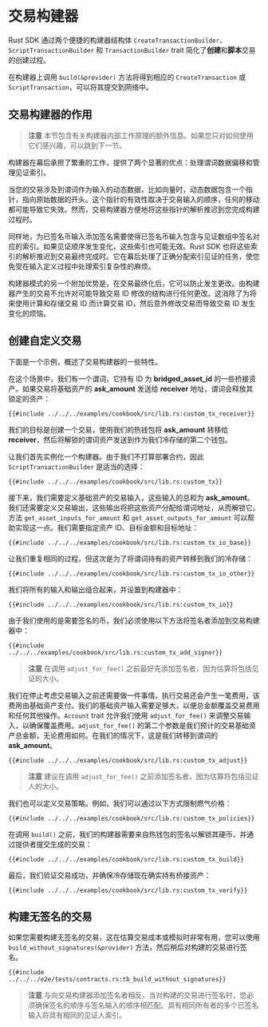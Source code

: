 # 交易构建器

Rust SDK 通过两个便捷的构建器结构体 `CreateTransactionBuilder`、`ScriptTransactionBuilder` 和 `TransactionBuilder` trait 简化了**创建**和**脚本**交易的创建过程。

在构建器上调用 `build(&provider)` 方法将得到相应的 `CreateTransaction` 或 `ScriptTransaction`，可以将其提交到网络中。

## 交易构建器的作用

> **注意** 本节包含有关构建器内部工作原理的额外信息。如果您只对如何使用它们感兴趣，可以跳到下一节。

构建器在幕后承担了繁重的工作，提供了两个显著的优点：处理谓词数据偏移和管理见证索引。

当您的交易涉及到谓词作为输入的动态数据，比如向量时，动态数据包含一个指针，指向原始数据的开头。这个指针的有效性取决于交易输入的顺序，任何的移动都可能导致它失效。然而，交易构建器方便地将这些指针的解析推迟到您完成构建过程时。

同样地，为已签名币输入添加签名需要使得已签名币输入包含与见证数组中签名对应的索引。如果见证顺序发生变化，这些索引也可能无效。Rust SDK 也将这些索引的解析推迟到交易最终完成时。它在幕后处理了正确分配索引见证的任务，使您免受在输入定义过程中处理索引复杂性的麻烦。

构建器模式的另一个附加优势是，在交易最终化后，它可以防止发生更改。由构建器产生的交易不允许对可能导致交易 ID 修改的结构进行任何更改。这消除了为将来使用计算和存储交易 ID 而计算交易 ID，然后意外修改交易而导致交易 ID 发生变化的烦恼。

## 创建自定义交易

下面是一个示例，概述了交易构建器的一些特性。

在这个场景中，我们有一个谓词，它持有 ID 为 **bridged_asset_id** 的一些桥接资产。如果交易将基础资产的 **ask_amount** 发送给 **receiver** 地址，谓词会释放其锁定的资产：

```rust,ignore
{{#include ../../../examples/cookbook/src/lib.rs:custom_tx_receiver}}
```

我们的目标是创建一个交易，使用我们的热钱包将 **ask_amount** 转移给 **receiver**，然后将解锁的谓词资产发送到作为我们冷存储的第二个钱包。

让我们首先实例化一个构建器。由于我们不打算部署合约，因此 `ScriptTransactionBuilder` 是适当的选择：

```rust,ignore
{{#include ../../../examples/cookbook/src/lib.rs:custom_tx}}
```

接下来，我们需要定义基础资产的交易输入，这些输入的总和为 **ask_amount**。我们还需要定义交易输出，这些输出将把这些资产分配给谓词地址，从而解锁它。方法 `get_asset_inputs_for_amount` 和 `get_asset_outputs_for_amount` 可以帮助实现这一点。我们需要指定资产 ID、目标金额和目标地址：

```rust,ignore
{{#include ../../../examples/cookbook/src/lib.rs:custom_tx_io_base}}
```

让我们重复相同的过程，但这次是为了将谓词持有的资产转移到我们的冷存储：

```rust,ignore
{{#include ../../../examples/cookbook/src/lib.rs:custom_tx_io_other}}
```

我们将所有的输入和输出组合起来，并设置到构建器中：

```rust,ignore
{{#include ../../../examples/cookbook/src/lib.rs:custom_tx_io}}
```

由于我们使用的是需要签名的币，我们必须使用以下方法将签名者添加到交易构建器中：

```rust,ignore
{{#include ../../../examples/cookbook/src/lib.rs:custom_tx_add_signer}}
```

> **注意** 在调用 `adjust_for_fee()` 之前最好先添加签名者，因为估算将包括见证的大小。

我们在停止考虑交易输入之前还需要做一件事情。执行交易还会产生一笔费用，该费用由基础资产支付。我们的基础资产输入需要足够大，以便总金额覆盖交易费用和任何其他操作。`Account` trait 允许我们使用 `adjust_for_fee()` 来调整交易输入，以确保覆盖费用。`adjust_for_fee()` 的第二个参数是我们预计的交易基础资产总金额，无论费用如何。在我们的情况下，这是我们转移到谓词的 **ask_amount**。

```rust,ignore
{{#include ../../../examples/cookbook/src/lib.rs:custom_tx_adjust}}
```

> **注意** 建议在调用 `adjust_for_fee()` 之前添加签名者，因为估算将包括见证人的大小。

我们也可以定义交易策略。例如，我们可以通过以下方式限制燃气价格：

```rust,ignore
{{#include ../../../examples/cookbook/src/lib.rs:custom_tx_policies}}
```

在调用 `build()` 之前，我们的构建器需要来自热钱包的签名以解锁其硬币，并通过提供者提交生成的交易：

```rust,ignore
{{#include ../../../examples/cookbook/src/lib.rs:custom_tx_build}}
```

最后，我们验证交易成功，并确保冷存储现在确实持有桥接资产：

```rust,ignore
{{#include ../../../examples/cookbook/src/lib.rs:custom_tx_verify}}
```

## 构建无签名的交易

如果您需要构建无签名的交易，这在估算交易成本或模拟时非常有用，您可以使用 `build_without_signatures(&provider)` 方法，然后稍后对构建的交易进行签名。

```rust,ignore
{{#include ../../../e2e/tests/contracts.rs:tb_build_without_signatures}}
```

> **注意** 与向交易构建器添加签名者相反，当对构建的交易进行签名时，您必须确保签名的顺序与签名输入的顺序相匹配。具有相同所有者的多个已签名输入将具有相同的见证人索引。
